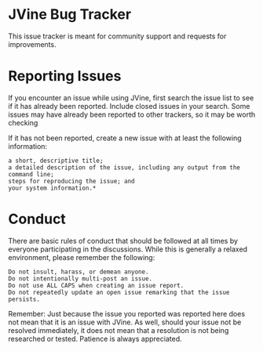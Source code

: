 JVine Bug Tracker
=====

This issue tracker is meant for community support and requests for improvements.

Reporting Issues
=====

If you encounter an issue while using JVine, first search the issue list to see if it has already been reported. Include closed issues in your search. Some issues may have already been reported to other trackers, so it may be worth checking

If it has not been reported, create a new issue with at least the following information:

    a short, descriptive title;
    a detailed description of the issue, including any output from the command line;
    steps for reproducing the issue; and
    your system information.*
    
    
Conduct
=====

There are basic rules of conduct that should be followed at all times by everyone participating in the discussions. While this is generally a relaxed environment, please remember the following:

    Do not insult, harass, or demean anyone.
    Do not intentionally multi-post an issue.
    Do not use ALL CAPS when creating an issue report.
    Do not repeatedly update an open issue remarking that the issue persists.

Remember: Just because the issue you reported was reported here does not mean that it is an issue with JVine. As well, should your issue not be resolved immediately, it does not mean that a resolution is not being researched or tested. Patience is always appreciated.
